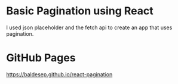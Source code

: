 # Basic Pagination using React

I used json placeholder and the fetch api to create an
app that uses pagination.

# GitHub Pages

https://baldesep.github.io/react-pagination
